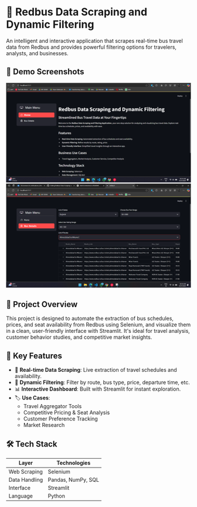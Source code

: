# 🚌 Redbus Data Scraping and Dynamic Filtering

An intelligent and interactive application that scrapes real-time bus travel data from Redbus and provides powerful filtering options for travelers, analysts, and businesses.

## 📸 Demo Screenshots

![Preview](https://github.com/Manav2507/Redbus-Data-Scraping-and-Dynamic-Filtering/blob/main/1.png)
![Preview](https://github.com/Manav2507/Redbus-Data-Scraping-and-Dynamic-Filtering/blob/main/2.png)

## 🚀 Project Overview

This project is designed to automate the extraction of bus schedules, prices, and seat availability from Redbus using Selenium, and visualize them in a clean, user-friendly interface with Streamlit. It's ideal for travel analysis, customer behavior studies, and competitive market insights.

## 🎯 Key Features

- 🔄 **Real-time Data Scraping**: Live extraction of travel schedules and availability.
- 🧠 **Dynamic Filtering**: Filter by route, bus type, price, departure time, etc.
- 📊 **Interactive Dashboard**: Built with Streamlit for instant exploration.
- 🏷️ **Use Cases**:
  - Travel Aggregator Tools
  - Competitive Pricing & Seat Analysis
  - Customer Preference Tracking
  - Market Research

## 🛠️ Tech Stack

| Layer           | Technologies                  |
|----------------|-------------------------------|
| Web Scraping   | Selenium                      |
| Data Handling  | Pandas, NumPy, SQL             |
| Interface      | Streamlit                      |
| Language       | Python                         |




